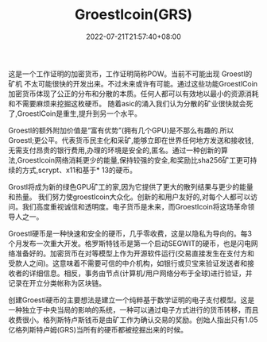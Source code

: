 ﻿---
weight: 
title: "Groestlcoin(GRS)"
description: "这是一个工作证明的加密货币，工作证明简称POW"
date: 2022-07-21T21:57:40+08:00
lastmod: 2022-07-21T16:45:40+08:00
draft: false
authors: ["seven"]
featuredImage: "groestlcoingrs.webp"
link: "https://www.groestlcoin.org/"
tags: ["数字代币","Groestlcoin(GRS)"]
categories: ["navigation"]
navigation: ["数字代币"]
lightgallery: true
toc: true
pinned: false
recommend: false
recommend1: false
---
这是一个工作证明的加密货币，工作证明简称POW。当前不可能出现 Groestl的矿机 不太可能很快的开发出来。不过未来或许有可能。通过这些功能GroestlCoin 加密货币体现了公正的分布和分散的本质。任何人都可以有效地以最小的资源消耗和不需要麻烦来挖掘这枚硬币。 随着asic的涌入我们认为分散的矿业很快就会死了,GroestlCoin是重生,提升到另一个水平。

Groestl的额外附加价值是“富有优势”(拥有几个GPU)是不那么有趣的.所以Groestl;更公平。代表货币民主化和采矿,能够立即在世界任何地方发送和接收钱,无需支付昂贵的银行费用,办理的环境是安全的,匿名。通过一种创新的算法,Groestlcoin网络消耗更少的能量,保持较强的安全,和奖励比sha256矿工更可持续的方式,scrypt、x11和基于* 13的硬币。 

Grostl将成为新的绿色GPU矿工的家,因为它提供了更大的散列结果与更少的能量和热量。 我们努力使groestlcoin大众化。创新的和用户友好的,对每个人都可以访问。我们高度重视诚信和透明度。电子货币是未来，而Groestlcoin将这场革命领导人之一。

Groestl硬币是一种快速和安全的硬币，几乎零收费，这是以隐私为导向的。每3个月发布一次重大开发。格罗斯特钱币是第一个启动SEGWIT的硬币，也是闪电网络准备好的。加密货币在对等模型上作为开源软件运行(交易直接发生在支付方和受款人之间)。这意味着不需要可信的中介机构，如银行或贝宝来验证发送者和接收者的详细信息。相反，事务由节点(计算机/用户网络分布于全球)进行验证，并记录在开立分类帐称为区块链。

创建Groestl硬币的主要想法是建立一个纯粹基于数学证明的电子支付模型。这是一种独立于中央当局的影响的系统，一种可以通过电子方式进行的货币转移，而且收费很小。格列斯特卢斯钱币是由矿工作为确认交易的奖励。创始人指出只有1.05亿格列斯特卢姆(GRS)当所有的硬币都被挖掘出来的时候。